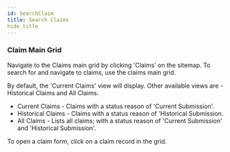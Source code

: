 ```yaml
---
id: SearchClaim
title: Search Claims
hide_title
---
```


### **Claim Main Grid**

Navigate to the Claims main grid by clicking 'Claims' on the sitemap. To search for and navigate to claims, use the claims main grid.

<!-- //![Sitemap - Claims](assets/Remits/Sitemap-Claims.png) -->

By default, the 'Current Claims' view will display. Other available views are - Historical Claims and All Claims.

- Current Claims - Claims with a status reason of 'Current Submission'. 
- Historical Claims - Claims with a status reason of 'Historical Submission.
- All Claims - Lists all claims; with a status reason of 'Current Submission' and 'Historical Submission'.

To open a claim form, click on a claim record in the grid.
